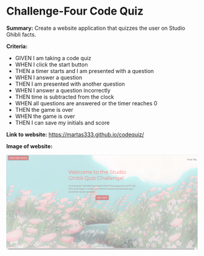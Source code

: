 # Challenge-Four Code Quiz

**Summary:**
Create a website application that quizzes the user on Studio Ghibli facts.

**Criteria:**

* GIVEN I am taking a code quiz
* WHEN I click the start button
* THEN a timer starts and I am presented with a question
* WHEN I answer a question
* THEN I am presented with another question
* WHEN I answer a question incorrectly
* THEN time is subtracted from the clock
* WHEN all questions are answered or the timer reaches 0
* THEN the game is over
* WHEN the game is over
* THEN I can save my initials and score


**Link to website:**
https://martas333.github.io/codequiz/

**Image of website:**

![My website](assets/images/webpage.png)
